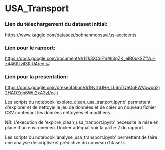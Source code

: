 # USA_Transport

### Lien du télechargement du dataset initial: 
https://www.kaggle.com/datasets/sobhanmoosavi/us-accidents

### Lien pour le rapport: 
https://docs.google.com/document/d/12k3XCnF1rAh3qZK_eIB0ukSZfVui-z446tUvil3RlU4/edit#

### Lien pour la presentation:
https://docs.google.com/presentation/d/1BvrhUHe_LL6nTQeUoFWVowoq2j2HAOZgn6WIt2xA3zI/edit

Les scripts du notebook 'explore_clean_usa_tranport.ipynb' permettent d'explorer et de nettoyer le jeu de données et de créer un nouveau fichier CSV contenant les données nettoyées et modifiées.

NB: L'execution de 'explore_clean_usa_tranport.ipynb' necessite la mise en place d'un environement Docker adéquat voir la partie 2 du rapport.

Les scripts du notebook 'analyse_usa_transport.ipynb' permettent de faire une analyse descriptive et prédictive du nouveau dataset s


